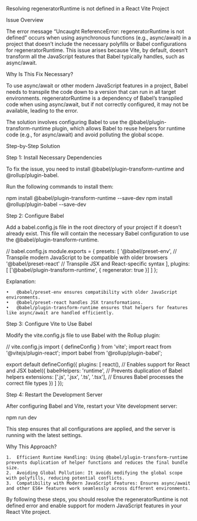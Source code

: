 Resolving regeneratorRuntime is not defined in a React Vite Project

Issue Overview

The error message “Uncaught ReferenceError: regeneratorRuntime is not defined” occurs when using asynchronous functions (e.g., async/await) in a project that doesn’t include the necessary polyfills or Babel configurations for regeneratorRuntime. This issue arises because Vite, by default, doesn’t transform all the JavaScript features that Babel typically handles, such as async/await.

Why Is This Fix Necessary?

To use async/await or other modern JavaScript features in a project, Babel needs to transpile the code down to a version that can run in all target environments. regeneratorRuntime is a dependency of Babel’s transpiled code when using async/await, but if not correctly configured, it may not be available, leading to the error.

The solution involves configuring Babel to use the @babel/plugin-transform-runtime plugin, which allows Babel to reuse helpers for runtime code (e.g., for async/await) and avoid polluting the global scope.

Step-by-Step Solution

Step 1: Install Necessary Dependencies

To fix the issue, you need to install @babel/plugin-transform-runtime and @rollup/plugin-babel.

Run the following commands to install them:

npm install @babel/plugin-transform-runtime --save-dev
npm install @rollup/plugin-babel --save-dev

Step 2: Configure Babel

Add a babel.config.js file in the root directory of your project if it doesn’t already exist. This file will contain the necessary Babel configuration to use the @babel/plugin-transform-runtime.

// babel.config.js
module.exports = {
  presets: [
    '@babel/preset-env', // Transpile modern JavaScript to be compatible with older browsers
    '@babel/preset-react' // Transpile JSX and React-specific syntax
  ],
  plugins: [
    ['@babel/plugin-transform-runtime', { regenerator: true }]
  ]
};

Explanation:

	•	@babel/preset-env ensures compatibility with older JavaScript environments.
	•	@babel/preset-react handles JSX transformations.
	•	@babel/plugin-transform-runtime ensures that helpers for features like async/await are handled efficiently.

Step 3: Configure Vite to Use Babel

Modify the vite.config.js file to use Babel with the Rollup plugin:

// vite.config.js
import { defineConfig } from 'vite';
import react from '@vitejs/plugin-react';
import babel from '@rollup/plugin-babel';

export default defineConfig({
  plugins: [
    react(), // Enables support for React and JSX
    babel({
      babelHelpers: 'runtime', // Prevents duplication of Babel helpers
      extensions: ['.js', '.jsx', '.ts', '.tsx'], // Ensures Babel processes the correct file types
    })
  ]
});

Step 4: Restart the Development Server

After configuring Babel and Vite, restart your Vite development server:

npm run dev

This step ensures that all configurations are applied, and the server is running with the latest settings.

Why This Approach?

	1.	Efficient Runtime Handling: Using @babel/plugin-transform-runtime prevents duplication of helper functions and reduces the final bundle size.
	2.	Avoiding Global Pollution: It avoids modifying the global scope with polyfills, reducing potential conflicts.
	3.	Compatibility with Modern JavaScript Features: Ensures async/await and other ES6+ features work seamlessly across different environments.

By following these steps, you should resolve the regeneratorRuntime is not defined error and enable support for modern JavaScript features in your React Vite project.